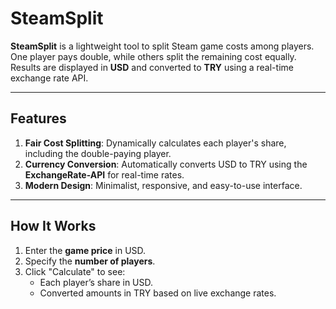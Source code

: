 # SteamSplit  

**SteamSplit** is a lightweight tool to split Steam game costs among players. One player pays double, while others split the remaining cost equally. Results are displayed in **USD** and converted to **TRY** using a real-time exchange rate API.

---

## Features  

1. **Fair Cost Splitting**: Dynamically calculates each player's share, including the double-paying player.  
2. **Currency Conversion**: Automatically converts USD to TRY using the **ExchangeRate-API** for real-time rates.  
3. **Modern Design**: Minimalist, responsive, and easy-to-use interface.  

---

## How It Works 

1. Enter the **game price** in USD.  
2. Specify the **number of players**.  
3. Click "Calculate" to see:  
   - Each player’s share in USD.  
   - Converted amounts in TRY based on live exchange rates.  
